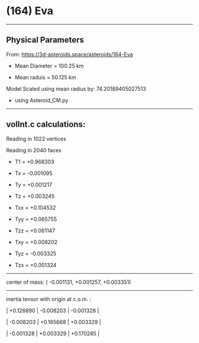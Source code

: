 # (164) Eva


---
Physical Parameters
---

From: https://3d-asteroids.space/asteroids/164-Eva 

- Mean Diameter = 100.25 km

- Mean raduis = 50.125 km

Model Scaled using mean radius by: 74.20189405027513 

 - using Asteroid_CM.py

---
volInt.c calculations:
---


Reading in 1022 vertices

Reading in 2040 faces

- T1 =              +0.968303

- Tx =              -0.001095
- Ty =              +0.001217
- Tz =              +0.003245

- Txx =             +0.104532
- Tyy =             +0.065755
- Tzz =             +0.061147

- Txy =             +0.008202
- Tyz =             -0.003325
- Tzx =             +0.001324

---

center of mass:  (   -0.001131,   +0.001257,   +0.003351)

---

inertia tensor with origin at c.o.m. :

| +0.126890   |   -0.008203    |  -0.001328  |

| -0.008203   |   +0.165668    |  +0.003329  |

| -0.001328   |   +0.003329    |  +0.170285  |